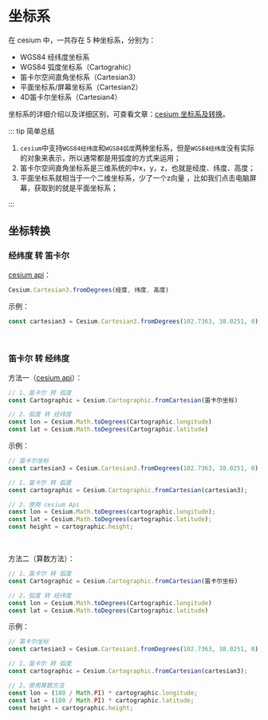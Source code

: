 # 坐标系

在 cesium 中，一共存在 5 种坐标系，分别为：

- WGS84 经纬度坐标系
- WGS84 弧度坐标系（Cartograhic）
- 笛卡尔空间直角坐标系（Cartesian3）
- 平面坐标系/屏幕坐标系（Cartesian2）
- 4D笛卡尔坐标系（Cartesian4）

坐标系的详细介绍以及详细区别，可查看文章：[cesium 坐标系及转换](https://blog.csdn.net/weixin_43288600/article/details/123264747)。



::: tip 简单总结

1. `cesium`中支持`WGS84经纬度`和`WGS84弧度`两种坐标系，但是`WGS84经纬度`没有实际的对象来表示，所以通常都是用弧度的方式来运用；
2. 笛卡尔空间直角坐标系是三维系统的中x，y，z，也就是经度、纬度、高度；
3. 平面坐标系就相当于一个二维坐标系，少了一个z向量 ，比如我们点击电脑屏幕，获取到的就是平面坐标系；

:::



## 坐标转换

### 经纬度 转 笛卡尔

[cesium api](http://cesium.xin/cesium/cn/Documentation1.62/Cartesian3.html?classFilter=Cartesian3#.fromDegrees)：

```js
Cesium.Cartesian3.fromDegrees(经度, 纬度, 高度)
```

示例：

```js
const cartesian3 = Cesium.Cartesian3.fromDegrees(102.7363, 38.0251, 0);
```

<br/>

### 笛卡尔 转 经纬度

方法一（[cesium api](http://cesium.xin/cesium/cn/Documentation1.62/Math.html?classFilter=Math#.toDegrees)）：

```js
// 1、笛卡尔 转 弧度
const Cartographic = Cesium.Cartographic.fromCartesian(笛卡尔坐标)

// 2、弧度 转 经纬度
const lon = Cesium.Math.toDegrees(Cartographic.longitude)
const lat = Cesium.Math.toDegrees(Cartographic.latitude)
```

示例：

```js
// 笛卡尔坐标
const cartesian3 = Cesium.Cartesian3.fromDegrees(102.7363, 38.0251, 0);

// 1、笛卡尔 转 弧度
const cartographic = Cesium.Cartographic.fromCartesian(cartesian3);

// 2、使用 cesium Api
const lon = Cesium.Math.toDegrees(cartographic.longitude);
const lat = Cesium.Math.toDegrees(cartographic.latitude);
const height = cartographic.height;
```

<br />

方法二（算数方法）：

```js
// 1、笛卡尔 转 弧度
const Cartographic = Cesium.Cartographic.fromCartesian(笛卡尔坐标)

// 2、弧度 转 经纬度
const lon = Cesium.Math.toDegrees(Cartographic.longitude)
const lat = Cesium.Math.toDegrees(Cartographic.latitude)
```

示例：

```js
// 笛卡尔坐标
const cartesian3 = Cesium.Cartesian3.fromDegrees(102.7363, 38.0251, 0);

// 1、笛卡尔 转 弧度
const cartographic = Cesium.Cartographic.fromCartesian(cartesian3);

// 2、使用算数方法
const lon = (180 / Math.PI) * cartographic.longitude;
const lat = (180 / Math.PI) * cartographic.latitude;
const height = cartographic.height;
```
